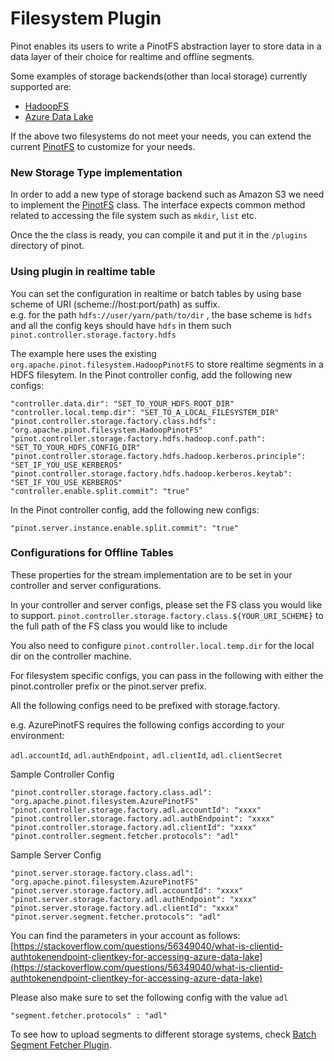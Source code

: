 # Filesystem Plugin

Pinot enables its users to write a PinotFS abstraction layer to store data in a data layer of their choice for realtime and offline segments.

Some examples of storage backends\(other than local storage\) currently supported are:

* [HadoopFS](https://hadoop.apache.org/docs/current/hadoop-project-dist/hadoop-common/FileSystemShell.html)
* [Azure Data Lake](https://azure.microsoft.com/en-us/solutions/data-lake/)

If the above two filesystems do not meet your needs, you can extend the current [PinotFS](https://github.com/apache/pinot/blob/master/pinot-spi/src/main/java/org/apache/pinot/spi/filesystem/PinotFS.java) to customize for your needs.

### New Storage Type implementation

In order to add a new type of storage backend such as Amazon S3 we need to  implement the [PinotFS](https://github.com/apache/pinot/blob/master/pinot-spi/src/main/java/org/apache/pinot/spi/filesystem/PinotFS.java) class. The interface expects common method related to accessing the file system such as `mkdir`, `list` etc.

Once the the class is ready, you can compile it and put it in the `/plugins` directory of pinot.

### Using plugin in realtime table

You can set the configuration in realtime or batch tables by using base scheme of URI \(scheme://host:port/path\) as suffix.  
e.g. for the path `hdfs://user/yarn/path/to/dir` , the base scheme is `hdfs` and all the config keys should have `hdfs` in them such `pinot.controller.storage.factory.hdfs`

The example here uses the existing `org.apache.pinot.filesystem.HadoopPinotFS` to store realtime segments in a HDFS filesytem. In the Pinot controller config, add the following new configs:

```text
"controller.data.dir": "SET_TO_YOUR_HDFS_ROOT_DIR"
"controller.local.temp.dir": "SET_TO_A_LOCAL_FILESYSTEM_DIR"
"pinot.controller.storage.factory.class.hdfs": "org.apache.pinot.filesystem.HadoopPinotFS"
"pinot.controller.storage.factory.hdfs.hadoop.conf.path": "SET_TO_YOUR_HDFS_CONFIG_DIR"
"pinot.controller.storage.factory.hdfs.hadoop.kerberos.principle": "SET_IF_YOU_USE_KERBEROS"
"pinot.controller.storage.factory.hdfs.hadoop.kerberos.keytab": "SET_IF_YOU_USE_KERBEROS"
"controller.enable.split.commit": "true"
```

In the Pinot controller config, add the following new configs:

```text
"pinot.server.instance.enable.split.commit": "true"
```

### Configurations for Offline Tables

These properties for the stream implementation are to be set in your controller and server configurations.

In your controller and server configs, please set the FS class you would like to support. `pinot.controller.storage.factory.class.${YOUR_URI_SCHEME}` to the full path of the FS class you would like to include

You also need to configure `pinot.controller.local.temp.dir` for the local dir on the controller machine.

For filesystem specific configs, you can pass in the following with either the pinot.controller prefix or the pinot.server prefix.

All the following configs need to be prefixed with storage.factory.

e.g. AzurePinotFS requires the following configs according to your environment:

`adl.accountId`, `adl.authEndpoint,` `adl.clientId`, `adl.clientSecret`

Sample Controller Config

```text
"pinot.controller.storage.factory.class.adl": "org.apache.pinot.filesystem.AzurePinotFS"
"pinot.controller.storage.factory.adl.accountId": "xxxx"
"pinot.controller.storage.factory.adl.authEndpoint": "xxxx"
"pinot.controller.storage.factory.adl.clientId": "xxxx"
"pinot.controller.segment.fetcher.protocols": "adl"
```

Sample Server Config

```text
"pinot.server.storage.factory.class.adl": "org.apache.pinot.filesystem.AzurePinotFS"
"pinot.server.storage.factory.adl.accountId": "xxxx"
"pinot.server.storage.factory.adl.authEndpoint": "xxxx"
"pinot.server.storage.factory.adl.clientId": "xxxx"
"pinot.server.segment.fetcher.protocols": "adl"
```

You can find the parameters in your account as follows: [https://stackoverflow.com/questions/56349040/what-is-clientid-authtokenendpoint-clientkey-for-accessing-azure-data-lake](https://stackoverflow.com/questions/56349040/what-is-clientid-authtokenendpoint-clientkey-for-accessing-azure-data-lake)

Please also make sure to set the following config with the value `adl`

```text
"segment.fetcher.protocols" : "adl"
```

To see how to upload segments to different storage systems, check [Batch Segment Fetcher Plugin](write-your-batch.md).

